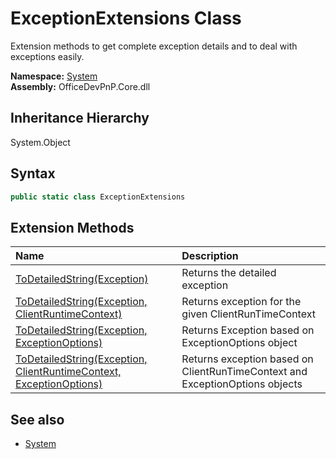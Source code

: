 # ExceptionExtensions Class
 Extension methods to get complete exception details and to deal with exceptions easily.   

**Namespace:** [System](System.md)  
**Assembly:** OfficeDevPnP.Core.dll  
## Inheritance Hierarchy
System.Object  
## Syntax
```C#
public static class ExceptionExtensions
```
## Extension Methods
|**Name**|**Description**|
|:-----|:-----|
| [ToDetailedString(Exception)](System.ExceptionExtensions.6e941fa.md) | Returns the detailed exception
| [ToDetailedString(Exception, ClientRuntimeContext)](System.ExceptionExtensions.6222eeb0.md) | Returns exception for the given ClientRunTimeContext
| [ToDetailedString(Exception, ExceptionOptions)](System.ExceptionExtensions.d8e5764e.md) | Returns Exception based on ExceptionOptions object
| [ToDetailedString(Exception, ClientRuntimeContext, ExceptionOptions)](System.ExceptionExtensions.2ec4636b.md) | Returns exception based on ClientRunTimeContext and ExceptionOptions objects
## See also
- [System](System.md)
